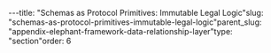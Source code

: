 ---title: "Schemas as Protocol Primitives: Immutable Legal Logic"slug: "schemas-as-protocol-primitives-immutable-legal-logic"parent_slug: "appendix-elephant-framework-data-relationship-layer"type: "section"order: 6